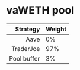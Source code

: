 # vaWETH pool
|Strategy | Weight |
|-------: | --------|
|Aave | 0%     |
|TraderJoe | 97% |
|Pool buffer | 3%     |
